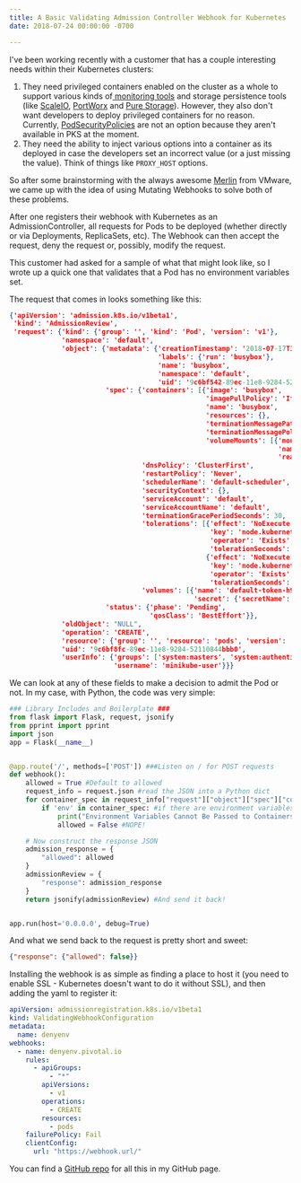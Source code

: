 ```yaml
---
title: A Basic Validating Admission Controller Webhook for Kubernetes
date: 2018-07-24 00:00:00 -0700

---
```

I've been working recently with a customer that has a couple interesting needs within their Kubernetes clusters:

1. They need privileged containers enabled on the cluster as a whole to support various kinds of[ monitoring tools](https://www.outcoldsolutions.com/docs/monitoring-kubernetes/v4/) and storage persistence tools (like [ScaleIO](https://github.com/VxFlex-OS/charts/tree/master/vxflex-csi), [PortWorx](https://github.com/portworx/helm) and [Pure Storage](https://github.com/purestorage/helm-charts)).  However, they also don't want developers to deploy privileged containers for no reason.  Currently, [PodSecurityPolicies](https://kubernetes.io/docs/concepts/policy/pod-security-policy/) are not an option because they aren't available in PKS at the moment.
2. They need the ability to inject various options into a container as its deployed in case the developers set an incorrect value (or a just missing the value).   Think of things like `PROXY_HOST` options.

So after some brainstorming with the always awesome [Merlin](https://twitter.com/virtualmerlin?lang=en) from VMware, we came up with the idea of using Mutating Webhooks to solve both of these problems.

After one registers their webhook with Kubernetes as an AdmissionController, all requests for Pods to be deployed (whether directly or via Deployments, ReplicaSets, etc).  The Webhook can then accept the request, deny the request or, possibly, modify the request.

This customer had asked for a sample of what that might look like, so I wrote up a quick one that validates that a Pod has no environment variables set.

The request that comes in looks something like this:

```json
{'apiVersion': 'admission.k8s.io/v1beta1',
 'kind': 'AdmissionReview',
 'request': {'kind': {'group': '', 'kind': 'Pod', 'version': 'v1'},
             'namespace': 'default',
             'object': {'metadata': {'creationTimestamp': '2018-07-17T18:09:56Z',
                                     'labels': {'run': 'busybox'},
                                     'name': 'busybox',
                                     'namespace': 'default',
                                     'uid': '9c6bf542-89ec-11e8-9284-52110844bbb0'},
                        'spec': {'containers': [{'image': 'busybox',
                                                 'imagePullPolicy': 'IfNotPresent',
                                                 'name': 'busybox',
                                                 'resources': {},
                                                 'terminationMessagePath': '/dev/termination-log',
                                                 'terminationMessagePolicy': 'File',
                                                 'volumeMounts': [{'mountPath': '/var/run/secrets/kubernetes.io/serviceaccount',
                                                                   'name': 'default-token-h978h',
                                                                   'readOnly': "TRUE"}]}],
                                 'dnsPolicy': 'ClusterFirst',
                                 'restartPolicy': 'Never',
                                 'schedulerName': 'default-scheduler',
                                 'securityContext': {},
                                 'serviceAccount': 'default',
                                 'serviceAccountName': 'default',
                                 'terminationGracePeriodSeconds': 30,
                                 'tolerations': [{'effect': 'NoExecute',
                                                  'key': 'node.kubernetes.io/not-ready',
                                                  'operator': 'Exists',
                                                  'tolerationSeconds': 300},
                                                 {'effect': 'NoExecute',
                                                  'key': 'node.kubernetes.io/unreachable',
                                                  'operator': 'Exists',
                                                  'tolerationSeconds': 300}],
                                 'volumes': [{'name': 'default-token-h978h',
                                              'secret': {'secretName': 'default-token-h978h'}}]},
                        'status': {'phase': 'Pending',
                                   'qosClass': 'BestEffort'}},
             'oldObject': "NULL",
             'operation': 'CREATE',
             'resource': {'group': '', 'resource': 'pods', 'version': 'v1'},
             'uid': '9c6bf8fc-89ec-11e8-9284-52110844bbb0',
             'userInfo': {'groups': ['system:masters', 'system:authenticated'],
                          'username': 'minikube-user'}}}
```

We can look at any of these fields to make a decision to admit the Pod or not.   In my case, with Python, the code was very simple:

```python
### Library Includes and Boilerplate ###
from flask import Flask, request, jsonify
from pprint import pprint
import json
app = Flask(__name__)


@app.route('/', methods=['POST']) ###Listen on / for POST requests
def webhook():
    allowed = True #Default to allowed
    request_info = request.json #read the JSON into a Python dict
    for container_spec in request_info["request"]["object"]["spec"]["containers"]: #For each container defined in the request
        if 'env' in container_spec: #if there are environment variables set....
            print("Environment Variables Cannot Be Passed to Containers")
            allowed = False #NOPE!

	# Now construct the response JSON
    admission_response = {
        "allowed": allowed
    }
    admissionReview = {
        "response": admission_response
    }
    return jsonify(admissionReview) #And send it back!


app.run(host='0.0.0.0', debug=True)
```

And what we send back to the request is pretty short and sweet:

```json
{"response": {"allowed": false}}
```

Installing the webhook is as simple as finding a place to host it (you need to enable SSL - Kubernetes doesn't want to do it without SSL), and then adding the yaml to register it:

```yaml
apiVersion: admissionregistration.k8s.io/v1beta1
kind: ValidatingWebhookConfiguration
metadata:
  name: denyenv
webhooks:
  - name: denyenv.pivotal.io
    rules:
      - apiGroups:
          - "*"
        apiVersions:
          - v1
        operations:
          - CREATE
        resources:
          - pods
    failurePolicy: Fail
    clientConfig:
      url: "https://webhook.url/"
```

You can find a [GitHub repo](https://github.com/mcowger/mutating-webook) for all this in my GitHub page.